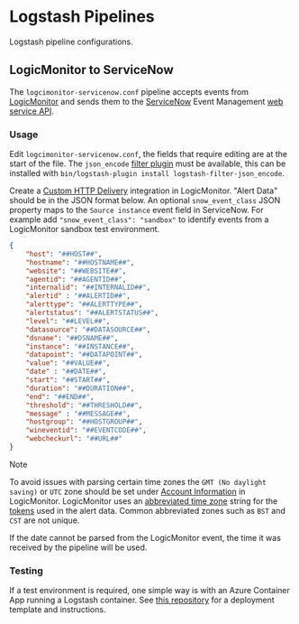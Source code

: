 # Logstash Pipelines

Logstash pipeline configurations.

## LogicMonitor to ServiceNow

The `logcimonitor-servicenow.conf` pipeline accepts events from [LogicMonitor](https://www.logicmonitor.com/) and sends them to the [ServiceNow](https://docs.servicenow.com/csh?topicname=c_EM.html&version=latest) Event Management [web service API](https://docs.servicenow.com/csh?topicname=send-events-via-web-service.html&version=latest).

### Usage

Edit `logcimonitor-servicenow.conf`, the fields that require editing are at the start of the file. The `json_encode` [filter plugin](https://www.elastic.co/guide/en/logstash/current/plugins-filters-json_encode.html) must be available, this can be installed with `bin/logstash-plugin install logstash-filter-json_encode`.

Create a [Custom HTTP Delivery](https://www.logicmonitor.com/support/alerts/integrations/custom-http-delivery) integration in LogicMonitor. "Alert Data" should be in the JSON format below. An optional `snow_event_class` JSON property maps to the `Source instance` event field in ServiceNow. For example add `"snow_event_class": "sandbox"` to identify events from a LogicMonitor sandbox test environment.

```json
{
    "host": "##HOST##",
    "hostname": "##HOSTNAME##",
    "website": "##WEBSITE##",
    "agentid": "##AGENTID##",
    "internalid": "##INTERNALID##",
    "alertid" : "##ALERTID##",
    "alerttype": "##ALERTTYPE##",
    "alertstatus": "##ALERTSTATUS##",
    "level": "##LEVEL##",
    "datasource": "##DATASOURCE##",
    "dsname": "##DSNAME##",
    "instance": "##INSTANCE##",
    "datapoint": "##DATAPOINT##",
    "value": "##VALUE##",
    "date" : "##DATE##",
    "start": "##START##",
    "duration": "##DURATION##",
    "end": "##END##",
    "threshold": "##THRESHOLD##",
    "message" : "##MESSAGE##",
    "hostgroup": "##HOSTGROUP##",
    "wineventid": "##EVENTCODE##",
    "webcheckurl": "##URL##"
}
```

> [!NOTE]
> To avoid issues with parsing certain time zones the `GMT (No daylight saving)` or `UTC` zone should be set under [Account Information](https://www.logicmonitor.com/support/settings/account-information/portal-settings) in LogicMonitor. LogicMonitor uses an [abbreviated time zone](https://en.wikipedia.org/wiki/List_of_time_zone_abbreviations) string for the [tokens](https://www.logicmonitor.com/support/logicmodules/about-logicmodules/tokens-available-in-datasource-alert-messages) used in the alert data. Common abbreviated zones such as `BST` and `CST` are not unique.
>
> If the date cannot be parsed from the LogicMonitor event, the time it was received by the pipeline will be used.

### Testing

If a test environment is required, one simple way is with an Azure Container App running a Logstash container. See [this repository](https://github.com/chrisred/az-logstash-example/tree/master/logicmonitor-servicenow) for a deployment template and instructions.